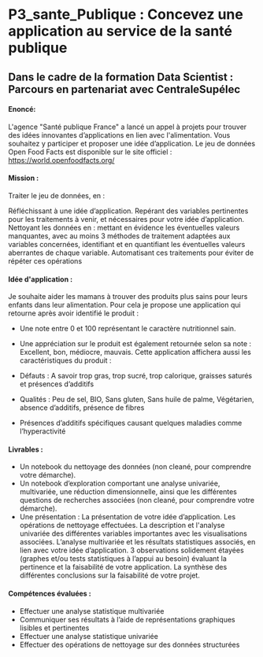 # P3_sante_Publique : Concevez une application au service de la santé publique

## Dans le cadre de la formation Data Scientist : Parcours en partenariat avec CentraleSupélec

#### Enoncé:

L'agence "Santé publique France" a lancé un appel à projets pour trouver des idées innovantes d’applications en lien avec l'alimentation. Vous souhaitez y participer et proposer une idée d’application.
Le jeu de données Open Food Facts est disponible sur le site officiel : https://world.openfoodfacts.org/

#### Mission :

Traiter le jeu de données, en :

Réfléchissant à une idée d’application.
Repérant des variables pertinentes pour les traitements à venir, et nécessaires pour votre idée d’application.
Nettoyant les données en :
mettant en évidence les éventuelles valeurs manquantes, avec au moins 3 méthodes de traitement adaptées aux variables concernées,
identifiant et en quantifiant les éventuelles valeurs aberrantes de chaque variable.
Automatisant ces traitements pour éviter de répéter ces opérations

#### Idée d'application : 

Je souhaite aider les mamans à trouver des produits plus sains pour leurs enfants dans leur alimentation.
Pour cela je propose une application qui retourne après avoir identifié le produit :
- Une note entre 0 et 100 représentant le caractère nutritionnel sain. 
- Une appréciation sur le produit est également retournée selon sa note : Excellent, bon, médiocre, mauvais.
 Cette application affichera aussi les caractéristiques du produit :
 
 - Défauts :  A savoir trop gras, trop sucré, trop calorique, graisses saturés et présences d’additifs
 - Qualités : Peu de sel, BIO, Sans gluten, Sans huile de palme, Végétarien, absence d’additifs, présence de fibres
 - Présences d’additifs spécifiques causant quelques maladies comme l’hyperactivité


#### Livrables :

- Un notebook du nettoyage des données (non cleané, pour comprendre votre démarche). 
- Un notebook d’exploration comportant une analyse univariée, multivariée, une réduction dimensionnelle, ainsi que les différentes questions de recherches associées (non cleané, pour comprendre votre démarche).
- Une présentation :
La présentation de votre idée d’application.
Les opérations de nettoyage effectuées.
La description et l'analyse univariée des différentes variables importantes avec les visualisations associées.
L’analyse multivariée et les résultats statistiques associés, en lien avec votre idée d’application.
3 observations solidement étayées (graphes et/ou tests statistiques à l’appui au besoin) évaluant la pertinence et la faisabilité de votre application.
La synthèse des différentes conclusions sur la faisabilité de votre projet.

#### Compétences évaluées :

- Effectuer une analyse statistique multivariée
- Communiquer ses résultats à l’aide de représentations graphiques lisibles et pertinentes
- Effectuer une analyse statistique univariée
- Effectuer des opérations de nettoyage sur des données structurées

